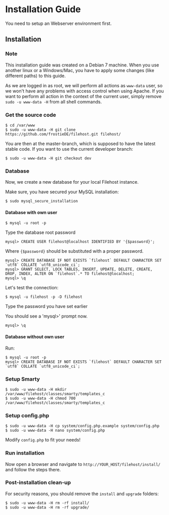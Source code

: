 # Installation Guide

You need to setup an Webserver environment first. 

## Installation

### Note
This installation guide was created on a Debian 7 machine. When you use another linux or a Windows/Mac,
you have to apply some changes (like different paths) to this guide.

As we are logged in as root, we will perform all actions as `www-data` user, so we won't have any problems
with access control when using Apache. If you want to perform all action in the context of the current
user, simply remove `sudo -u www-data -H` from all shell commands.

### Get the source code

	$ cd /var/www
	$ sudo -u www-data -H git clone https://github.com/frostieDE/filehost.git filehost/
	
You are then at the master-branch, which is supposed to have the latest stable code. If you want to use
the current developer branch:

	$ sudo -u www-data -H git checkout dev
	
### Database
Now, we create a new database for your local Filehost instance.

Make sure, you have secured your MySQL installation:

	$ sudo mysql_secure_installation

#### Database with own user

	$ mysql -u root -p
	
Type the database root password
	
	mysql> CREATE USER filehost@localhost IDENTIFIED BY '{$password}';

Where `{$password}` should be substituted with a proper password.

	mysql> CREATE DATABASE IF NOT EXISTS `filehost` DEFAULT CHARACTER SET `utf8` COLLATE `utf8_unicode_ci`;
	mysql> GRANT SELECT, LOCK TABLES, INSERT, UPDATE, DELETE, CREATE, DROP, INDEX, ALTER ON `filehost`.* TO filehost@localhost;
	mysql> \q

	
Let's test the connection:

	$ mysql -u filehost -p -D filehost
	
Type the password you have set earlier

You should see a 'mysql>' prompt now.

	mysql> \q

#### Database without own user
Run:

	$ mysql -u root -p
	mysql> CREATE DATABASE IF NOT EXISTS `filehost` DEFAULT CHARACTER SET `utf8` COLLATE `utf8_unicode_ci`;

### Setup Smarty

	$ sudo -u www-data -H mkdir /var/www/filehost/classes/smarty/templates_c
	$ sudo -u www-data -H chmod 700 /var/www/filehost/classes/smarty/templates_c
	
### Setup config.php

	$ sudo -u www-data -H cp system/config.php.example system/config.php
	$ sudo -u www-data -H nano system/config.php

Modify `config.php` to fit your needs!

### Run installation
Now open a browser and navigate to `http://YOUR_HOST/filehost/install/` and follow the steps there.

### Post-installation clean-up
For security reasons, you should remove the `install` and `upgrade` folders:

	$ sudo -u www-data -H rm -rf install/
	$ sudo -u www-data -H rm -rf upgrade/
